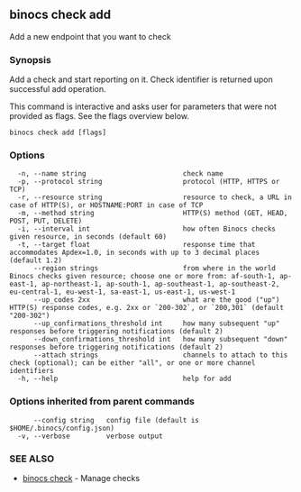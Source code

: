 ## binocs check add

Add a new endpoint that you want to check

### Synopsis


Add a check and start reporting on it. Check identifier is returned upon successful add operation.

This command is interactive and asks user for parameters that were not provided as flags. See the flags overview below.


```
binocs check add [flags]
```

### Options

```
  -n, --name string                        check name
  -p, --protocol string                    protocol (HTTP, HTTPS or TCP)
  -r, --resource string                    resource to check, a URL in case of HTTP(S), or HOSTNAME:PORT in case of TCP
  -m, --method string                      HTTP(S) method (GET, HEAD, POST, PUT, DELETE)
  -i, --interval int                       how often Binocs checks given resource, in seconds (default 60)
  -t, --target float                       response time that accommodates Apdex=1.0, in seconds with up to 3 decimal places (default 1.2)
      --region strings                     from where in the world Binocs checks given resource; choose one or more from: af-south-1, ap-east-1, ap-northeast-1, ap-south-1, ap-southeast-1, ap-southeast-2, eu-central-1, eu-west-1, sa-east-1, us-east-1, us-west-1
      --up_codes 2xx                       what are the good ("up") HTTP(S) response codes, e.g. 2xx or `200-302`, or `200,301` (default "200-302")
      --up_confirmations_threshold int     how many subsequent "up" responses before triggering notifications (default 2)
      --down_confirmations_threshold int   how many subsequent "down" responses before triggering notifications (default 2)
      --attach strings                     channels to attach to this check (optional); can be either "all", or one or more channel identifiers
  -h, --help                               help for add
```

### Options inherited from parent commands

```
      --config string   config file (default is $HOME/.binocs/config.json)
  -v, --verbose         verbose output
```

### SEE ALSO

* [binocs check](binocs_check.md)	 - Manage checks

